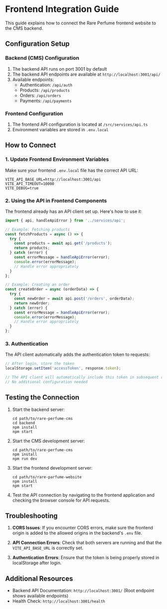 # Frontend Integration Guide

This guide explains how to connect the Rare Perfume frontend website to the CMS backend.

## Configuration Setup

### Backend (CMS) Configuration

1. The backend API runs on port 3001 by default
2. The backend API endpoints are available at `http://localhost:3001/api/`
3. Available endpoints:
   - Authentication: `/api/auth`
   - Products: `/api/products`
   - Orders: `/api/orders`
   - Payments: `/api/payments`

### Frontend Configuration

1. The frontend API configuration is located at `/src/services/api.ts`
2. Environment variables are stored in `.env.local`

## How to Connect

### 1. Update Frontend Environment Variables

Make sure your frontend `.env.local` file has the correct API URL:

```
VITE_API_BASE_URL=http://localhost:3001/api
VITE_API_TIMEOUT=10000
VITE_DEBUG=true
```

### 2. Using the API in Frontend Components

The frontend already has an API client set up. Here's how to use it:

```typescript
import { api, handleApiError } from '../services/api';

// Example: Fetching products
const fetchProducts = async () => {
  try {
    const products = await api.get('/products');
    return products;
  } catch (error) {
    const errorMessage = handleApiError(error);
    console.error(errorMessage);
    // Handle error appropriately
  }
};

// Example: Creating an order
const createOrder = async (orderData) => {
  try {
    const newOrder = await api.post('/orders', orderData);
    return newOrder;
  } catch (error) {
    const errorMessage = handleApiError(error);
    console.error(errorMessage);
    // Handle error appropriately
  }
};
```

### 3. Authentication

The API client automatically adds the authentication token to requests:

```typescript
// After login, store the token
localStorage.setItem('accessToken', response.token);

// The API client will automatically include this token in subsequent requests
// No additional configuration needed
```

## Testing the Connection

1. Start the backend server:
   ```
   cd path/to/rare-perfume-cms
   cd backend
   npm install
   npm start
   ```

2. Start the CMS development server:
   ```
   cd path/to/rare-perfume-cms
   npm install
   npm run dev
   ```

3. Start the frontend development server:
   ```
   cd path/to/rare-parfume-website
   npm install
   npm start
   ```

4. Test the API connection by navigating to the frontend application and checking the browser console for API requests.

## Troubleshooting

1. **CORS Issues**: If you encounter CORS errors, make sure the frontend origin is added to the allowed origins in the backend's `.env` file.

2. **API Connection Errors**: Check that both servers are running and that the `VITE_API_BASE_URL` is correctly set.

3. **Authentication Errors**: Ensure that the token is being properly stored in localStorage after login.

## Additional Resources

- Backend API Documentation: `http://localhost:3001/` (Root endpoint shows available endpoints)
- Health Check: `http://localhost:3001/health` 
